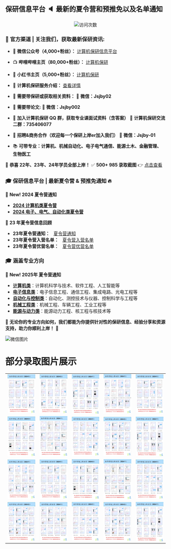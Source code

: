 ## 保研信息平台 :speaker: 最新的夏令营和预推免以及名单通知

<p align="center"> 
  <img src="https://profile-counter.glitch.me/jsjby/count.svg" alt ="访问次数" title ="访问次数"/>
</p>

### 📢 **官方渠道 | 关注我们，获取最新保研资讯:**  
- 📡 **微信公众号（4,000+粉丝）：** [计算机保研信息平台](https://mp.weixin.qq.com/s/EEEoK8YZXddrS9m9SOTwDQ)  
- 📺 **哔哩哔哩主页（80,000+粉丝）：** [计算机保研](https://space.bilibili.com/258646084?)  
- 📱 **小红书主页（5,000+粉丝）：** [计算机保研](https://www.xiaohongshu.com/user/profile/558ce88b874dfa0e75b5d7e5)  
- 📘 **计算机保研服务介绍：** [查看详情](https://github.com/jsjby/jsjby_2024/blob/main/计算机保研介绍最新版.pdf)  
- 📢 **需要带保研或获取相关资料：**  📩 **微信：Jsjby02**  
- 📢 **需要带论文:**  📩 **微信：Jsjby002**  
- 📢 **加入计算机保研 QQ 群，获取专业课面试资料（含答案）**  📌 **计算机保研交流二群：735406077**
- 📢 **招聘&商务合作（欢迎每一个保研上岸er加入我们）** 📩 **微信：Jsjby-01**

- 📚 **可带专业：计算机、机械自动化、电子电气通信、能源土木、金融管理、生物医工**

🎉 **恭喜 22年、23年、24年学员全部上岸！**  ✅ **500+ 985 录取截图** 👉 [点击查看](https://mp.weixin.qq.com/s/jeCpdNB8pRGNWEeiWPE6Tw)  

### 🎓 **保研信息平台 | 最新夏令营 & 预推免通知** 🔥
📢 **New! 2024 夏令营通知**  
- **[2024 计算机类夏令营](https://github.com/jsjby/jsjby_2024)**  
- **[2024 电子、电气、自动化类夏令营](https://github.com/jsjby/-summer_camp_2024_ee)**
  
📢 **23 年夏令营信息回顾**  
- **23年夏令营通知：**  &nbsp; [夏令营通知](https://github.com/jsjby/jsjby_2023/tree/main) &nbsp;
- **23年夏令营入营名单：**  &nbsp; [夏令营入营名单](https://github.com/jsjby/jsjby23_ruying) &nbsp;
- **23年夏令营优营名单：**  &nbsp; [夏令营优营名单](https://github.com/jsjby/youying)

### :mortar_board: **涵盖专业方向**
📢 **New! 2025年 夏令营通知** 
- **[计算机类](https://github.com/jsjby/2025_jsj/blob/main/README.md)**：计算机科学与技术、软件工程、人工智能等  
- **[电子信息类](https://github.com/jsjby/2025_dzxx/tree/main)**：电子信息工程、通信工程、集成电路、光电工程等  
- **[自动化与控制类](https://github.com/jsjby/2025_zdhkz)**：自动化、测控技术与仪器、控制科学与工程等  
- **[机械工程类](https://github.com/jsjby/jxgc)**：机械工程、车辆工程、工业工程等  
- **[能源与动力类](https://github.com/jsjby/nydl)**：能源动力工程、核工程与核技术等  

🎯 **无论你的专业方向如何，我们都能为你提供针对性的保研信息、经验分享和资源支持，助力你顺利上岸！** 🚀

![微信图片](https://github.com/jsjby/jsjby/blob/main/logo.jpg?raw=true)




# 部分录取图片展示

<table>
  <tr>
    <td><img src="https://raw.githubusercontent.com/jsjby/jsjby/main/images-jsj/IMG_7294.PNG" width="200"></td>
    <td><img src="https://raw.githubusercontent.com/jsjby/jsjby/main/images-jsj/IMG_7297.PNG" width="200"></td>
    <td><img src="https://raw.githubusercontent.com/jsjby/jsjby/main/images-jsj/IMG_7298.PNG" width="200"></td>
    <td><img src="https://raw.githubusercontent.com/jsjby/jsjby/main/images-jsj/IMG_7299.PNG" width="200"></td>
    <td><img src="https://raw.githubusercontent.com/jsjby/jsjby/main/images-jsj/IMG_7300.PNG" width="200"></td>
  </tr>
  <tr>
    <td><img src="https://raw.githubusercontent.com/jsjby/jsjby/main/images-jsj/IMG_7301.PNG" width="200"></td>
    <td><img src="https://raw.githubusercontent.com/jsjby/jsjby/main/images-jsj/IMG_7302.PNG" width="200"></td>
    <td><img src="https://raw.githubusercontent.com/jsjby/jsjby/main/images-jsj/IMG_7303.PNG" width="200"></td>
    <td><img src="https://raw.githubusercontent.com/jsjby/jsjby/main/images-jsj/IMG_7304.PNG" width="200"></td>
    <td><img src="https://raw.githubusercontent.com/jsjby/jsjby/main/images-jsj/IMG_7305.PNG" width="200"></td>
  </tr>
  <tr>
    <td><img src="https://raw.githubusercontent.com/jsjby/jsjby/main/images-jsj/IMG_7306.PNG" width="200"></td>
    <td><img src="https://raw.githubusercontent.com/jsjby/jsjby/main/images-jsj/IMG_7307.PNG" width="200"></td>
    <td><img src="https://raw.githubusercontent.com/jsjby/jsjby/main/images-jsj/IMG_7308.PNG" width="200"></td>
    <td><img src="https://raw.githubusercontent.com/jsjby/jsjby/main/images-jsj/IMG_7309.PNG" width="200"></td>
    <td><img src="https://raw.githubusercontent.com/jsjby/jsjby/main/images-jsj/IMG_7310.PNG" width="200"></td>
  </tr>
  <tr>
    <td><img src="https://raw.githubusercontent.com/jsjby/jsjby/main/images-jsj/IMG_7311.PNG" width="200"></td>
    <td><img src="https://raw.githubusercontent.com/jsjby/jsjby/main/images-jsj/IMG_7312.PNG" width="200"></td>
    <td><img src="https://raw.githubusercontent.com/jsjby/jsjby/main/images-jsj/IMG_7303.PNG" width="200"></td>
    <td><img src="https://raw.githubusercontent.com/jsjby/jsjby/main/images-jsj/IMG_7304.PNG" width="200"></td>
    <td><img src="https://raw.githubusercontent.com/jsjby/jsjby/main/images-jsj/IMG_7305.PNG" width="200"></td>
  </tr>
</table>



